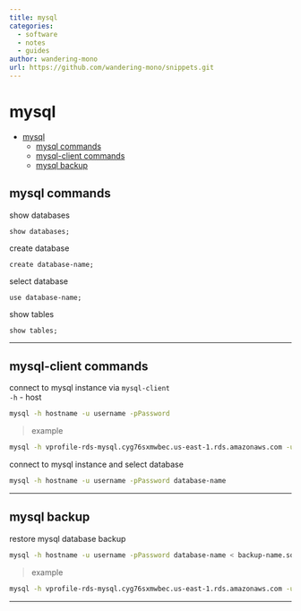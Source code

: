 ```yaml
---
title: mysql
categories:
  - software
  - notes
  - guides
author: wandering-mono
url: https://github.com/wandering-mono/snippets.git
---
```


# mysql

- [mysql](#mysql)
  - [mysql commands](#mysql-commands)
  - [mysql-client commands](#mysql-client-commands)
  - [mysql backup](#mysql-backup)

## mysql commands

show databases

```mysql
show databases;
```

create database

```mysql
create database-name;
```

select database

```mysql
use database-name;
```

show tables

```mysql
show tables;
```

---

## mysql-client commands

connect to mysql instance via `mysql-client`  
`-h` - host

```bash
mysql -h hostname -u username -pPassword
```

> example

```bash
mysql -h vprofile-rds-mysql.cyg76sxmwbec.us-east-1.rds.amazonaws.com -u admin -pG6TfrbTYjU2uM3TidgP0
```

connect to mysql instance and select database

```bash
mysql -h hostname -u username -pPassword database-name
```

---

## mysql backup

restore mysql database backup

```bash
mysql -h hostname -u username -pPassword database-name < backup-name.sql
```

> example

```bash
mysql -h vprofile-rds-mysql.cyg76sxmwbec.us-east-1.rds.amazonaws.com -u admin -pG6TfrbTYjU2uM3TidgP0 accounts < db_backup.sql
```

---
